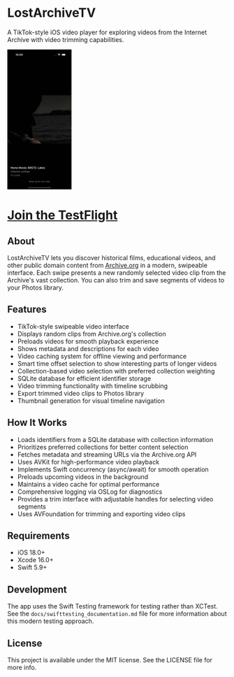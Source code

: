 # LostArchiveTV

A TikTok-style iOS video player for exploring videos from the Internet Archive with video trimming capabilities.

![LostArchiveTV Screenshot](lostarchivetv.gif)

# [Join the TestFlight](https://testflight.apple.com/join/5u5qyTWh)
## About

LostArchiveTV lets you discover historical films, educational videos, and other public domain content from [Archive.org](https://archive.org) in a modern, swipeable interface. Each swipe presents a new randomly selected video clip from the Archive's vast collection. You can also trim and save segments of videos to your Photos library.

## Features

- TikTok-style swipeable video interface
- Displays random clips from Archive.org's collection
- Preloads videos for smooth playback experience
- Shows metadata and descriptions for each video
- Video caching system for offline viewing and performance
- Smart time offset selection to show interesting parts of longer videos
- Collection-based video selection with preferred collection weighting
- SQLite database for efficient identifier storage
- Video trimming functionality with timeline scrubbing
- Export trimmed video clips to Photos library
- Thumbnail generation for visual timeline navigation

## How It Works

- Loads identifiers from a SQLite database with collection information
- Prioritizes preferred collections for better content selection
- Fetches metadata and streaming URLs via the Archive.org API
- Uses AVKit for high-performance video playback
- Implements Swift concurrency (async/await) for smooth operation
- Preloads upcoming videos in the background
- Maintains a video cache for optimal performance
- Comprehensive logging via OSLog for diagnostics
- Provides a trim interface with adjustable handles for selecting video segments
- Uses AVFoundation for trimming and exporting video clips

## Requirements

- iOS 18.0+
- Xcode 16.0+
- Swift 5.9+

## Development

The app uses the Swift Testing framework for testing rather than XCTest. See the `docs/swifttesting_documentation.md` file for more information about this modern testing approach.

## License

This project is available under the MIT license. See the LICENSE file for more info.